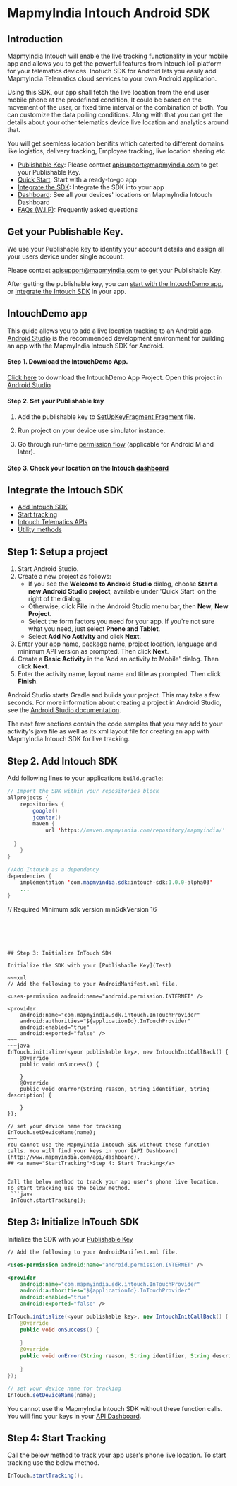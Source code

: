 
# MapmyIndia Intouch Android SDK
## Introduction

MapmyIndia Intouch  will enable the live tracking functionality in your mobile app and allows you to get the powerful features from Intouch IoT platform for your telematics devices. Inotuch SDK for Android lets you easily add MapmyIndia Telematics cloud services to your own Android application. 

Using this SDK, our app shall fetch the live location from the end user mobile phone at the predefined condition, It could be based on the movement of the user, or fixed time interval or the combination of both. You can customize the data polling conditions. Along with that  you can get the details about your other telematics device live location and analytics around that.

You will get seemless location benifits which caterted to different domains like logistics, delivery tracking, Employee tracking, live location sharing etc.

-  [Publishable Key](#publishablekey): Please contact apisupport@mapmyindia.com to get your Publishable Key.
-   [Quick Start](https://github.com/MapmyIndia/mapmyindia-intouch-android-sdk#intouchdemo-app): Start with a ready-to-go app
-   [Integrate the SDK](#AddIntouchSDK): Integrate the SDK into your app
-   [Dashboard](https://intouch.mapmyindia.com/nextgen/#/home/dashboard): See all your devices' locations on MapmyIndia Intouch Dashboard
-   [FAQs (W.I.P)](): Frequently asked questions

## Get your Publishable Key. 

We use your Publishable key to identify your account details and assign all your users device under single account. 

Please contact [apisupport@mapmyindia.com](mailto:apisupport@mapmyindia.com) to get your Publishable Key.

After getting the publishable key, you can [start with the IntouchDemo app](https://github.com/MapmyIndia/mapmyindia-intouch-android-sdk), or [Integrate the Intouch SDK](https://github.com/MapmyIndia/mapmyindia-intouch-android-sdk) in your app.

## <a name= "IntouchDemoApp">IntouchDemo app</a>
This guide allows you to add a live location tracking to an Android app. [Android Studio](https://developer.android.com/studio/index.html) is the recommended development environment for building an app with the MapmyIndia Intouch SDK for Android.
#### Step 1. Download the IntouchDemo App.
[Click here](https://github.com/MapmyIndia/mapmyindia-intouch-android-sdk/archive/master.zip) to download the IntouchDemo App Project. Open this project in [Android Studio](https://developer.android.com/studio/index.html)

#### Step 2. Set your Publishable key

1.  Add the publishable key to  [SetUpKeyFragment Fragment](https://github.com/MapmyIndia/mapmyindia-intouch-android-sdk)  file.
    
2.  Run project on your device use simulator instance.
    
3.  Go through run-time [permission flow](https://developer.android.com/training/permissions/requesting) (applicable for Android M and later).

#### Step 3. Check your location on the Intouch [dashboard](https://intouch.mapmyindia.com/nextgen)

## Integrate the Intouch SDK
-  [Add Intouch SDK](#AddIntouchSDK)
-  [Start tracking](#StartTracking)
- [Intouch Telematics APIs](https://github.com/MapmyIndia/mapmyindia-intouch-android-sdk/wiki#-intouch-telematics-apis)
-  [Utility methods](https://github.com/MapmyIndia/mapmyindia-intouch-android-sdk/wiki/Utility-Methods)

## Step 1: Setup a project

1.  Start Android Studio.
2.  Create a new project as follows:
    -   If you see the  **Welcome to Android Studio**  dialog, choose  **Start a new Android Studio project**, available under 'Quick Start' on the right of the dialog.
    -   Otherwise, click  **File**  in the Android Studio menu bar, then  **New**,  **New Project**.
    -   Select the form factors you need for your app. If you're not sure what you need, just select  **Phone and Tablet**.
    -   Select  **Add No Activity**  and click  **Next**.
3.  Enter your app name, package name, project location, language and minimum API version as prompted. Then click  **Next**.
4.  Create a  **Basic Activity**  in the 'Add an activity to Mobile' dialog. Then click  **Next**.
5.  Enter the activity name, layout name and title as prompted. Then click  **Finish**.

Android Studio starts Gradle and builds your project. This may take a few seconds. For more information about creating a project in Android Studio, see the  [Android Studio documentation](https://developer.android.com/studio/projects/create-project.html).

The next few sections contain the code samples that you may add to your activity's java file as well as its xml layout file for creating an app with MapmyIndia Intouch SDK for live tracking.


## <a name="AddIntouchSDK">Step 2. Add Intouch SDK</a>

Add following lines to your applications  `build.gradle`:
```java
// Import the SDK within your repositories block
allprojects {  
    repositories {  
        google()  
        jcenter()  
        maven {  
            url 'https://maven.mapmyindia.com/repository/mapmyindia/'  
  
  }  
    }  
}

//Add Intouch as a dependency
dependencies {
    implementation 'com.mapmyindia.sdk:intouch-sdk:1.0.0-alpha03'
    ...
}
```
// Required Minimum sdk version
 minSdkVersion 16  
   
```





## Step 3: Initialize InTouch SDK

Initialize the SDK with your [Publishable Key](Test)

~~~xml
// Add the following to your AndroidManifest.xml file.

<uses-permission android:name="android.permission.INTERNET" />

<provider
    android:name="com.mapmyindia.sdk.intouch.InTouchProvider"
    android:authorities="${applicationId}.InTouchProvider"
    android:enabled="true"
    android:exported="false" />
~~~
~~~java
InTouch.initialize(<your publishable key>, new IntouchInitCallBack() {
	@Override
	public void onSuccess() {
	                       
	}
	@Override
	public void onError(String reason, String identifier, String description) {
	                           
	}
});

// set your device name for tracking
InTouch.setDeviceName(name); 
~~~
You cannot use the MapmyIndia Intouch SDK without these function calls. You will find your keys in your [API Dashboard](http://www.mapmyindia.com/api/dashboard).
## <a name="StartTracking">Step 4: Start Tracking</a> 


Call the below method to track your app user's phone live location. 
To start tracking use the below method.
 ```java
 InTouch.startTracking();
```
## Step 3: Initialize InTouch SDK

Initialize the SDK with your [Publishable Key](Test)
~~~xml
// Add the following to your AndroidManifest.xml file.

<uses-permission android:name="android.permission.INTERNET" />

<provider
    android:name="com.mapmyindia.sdk.intouch.InTouchProvider"
    android:authorities="${applicationId}.InTouchProvider"
    android:enabled="true"
    android:exported="false" />
~~~
~~~java
InTouch.initialize(<your publishable key>, new IntouchInitCallBack() {
	@Override
	public void onSuccess() {
	                       
	}
	@Override
	public void onError(String reason, String identifier, String description) {
	                           
	}
});

// set your device name for tracking
InTouch.setDeviceName(name); 
~~~
You cannot use the MapmyIndia Intouch SDK without these function calls. You will find your keys in your [API Dashboard](http://www.mapmyindia.com/api/dashboard).
## <a name="StartTracking">Step 4: Start Tracking</a> 


Call the below method to track your app user's phone live location. 
To start tracking use the below method.
 ```java
 InTouch.startTracking();
```

